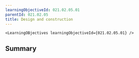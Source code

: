 ```yaml
---
learningObjectiveId: 021.02.05.01
parentId: 021.02.05
title: Design and construction
---
```


```tsx eval
<LearningOBjectives learningObjectiveId={021.02.05.01} />
```

## Summary
